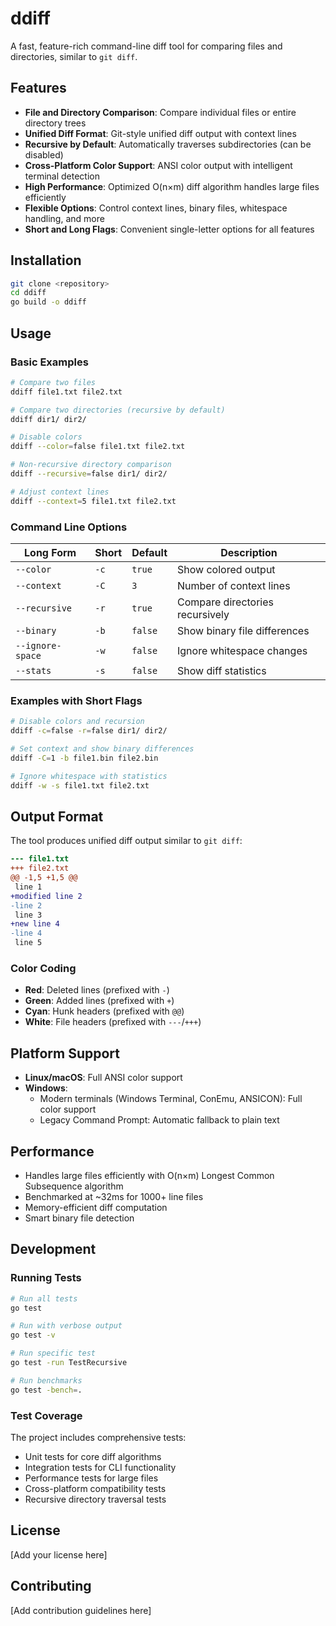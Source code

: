 # ddiff

A fast, feature-rich command-line diff tool for comparing files and directories, similar to `git diff`.

## Features

- **File and Directory Comparison**: Compare individual files or entire directory trees
- **Unified Diff Format**: Git-style unified diff output with context lines
- **Recursive by Default**: Automatically traverses subdirectories (can be disabled)
- **Cross-Platform Color Support**: ANSI color output with intelligent terminal detection
- **High Performance**: Optimized O(n×m) diff algorithm handles large files efficiently
- **Flexible Options**: Control context lines, binary files, whitespace handling, and more
- **Short and Long Flags**: Convenient single-letter options for all features

## Installation

```bash
git clone <repository>
cd ddiff
go build -o ddiff
```

## Usage

### Basic Examples

```bash
# Compare two files
ddiff file1.txt file2.txt

# Compare two directories (recursive by default)
ddiff dir1/ dir2/

# Disable colors
ddiff --color=false file1.txt file2.txt

# Non-recursive directory comparison
ddiff --recursive=false dir1/ dir2/

# Adjust context lines
ddiff --context=5 file1.txt file2.txt
```

### Command Line Options

| Long Form | Short | Default | Description |
|-----------|-------|---------|-------------|
| `--color` | `-c` | `true` | Show colored output |
| `--context` | `-C` | `3` | Number of context lines |
| `--recursive` | `-r` | `true` | Compare directories recursively |
| `--binary` | `-b` | `false` | Show binary file differences |
| `--ignore-space` | `-w` | `false` | Ignore whitespace changes |
| `--stats` | `-s` | `false` | Show diff statistics |

### Examples with Short Flags

```bash
# Disable colors and recursion
ddiff -c=false -r=false dir1/ dir2/

# Set context and show binary differences
ddiff -C=1 -b file1.bin file2.bin

# Ignore whitespace with statistics
ddiff -w -s file1.txt file2.txt
```

## Output Format

The tool produces unified diff output similar to `git diff`:

```diff
--- file1.txt
+++ file2.txt
@@ -1,5 +1,5 @@
 line 1
+modified line 2
-line 2
 line 3
+new line 4
-line 4
 line 5
```

### Color Coding

- **Red**: Deleted lines (prefixed with `-`)
- **Green**: Added lines (prefixed with `+`)
- **Cyan**: Hunk headers (prefixed with `@@`)
- **White**: File headers (prefixed with `---`/`+++`)

## Platform Support

- **Linux/macOS**: Full ANSI color support
- **Windows**: 
  - Modern terminals (Windows Terminal, ConEmu, ANSICON): Full color support
  - Legacy Command Prompt: Automatic fallback to plain text

## Performance

- Handles large files efficiently with O(n×m) Longest Common Subsequence algorithm
- Benchmarked at ~32ms for 1000+ line files
- Memory-efficient diff computation
- Smart binary file detection

## Development

### Running Tests

```bash
# Run all tests
go test

# Run with verbose output
go test -v

# Run specific test
go test -run TestRecursive

# Run benchmarks
go test -bench=.
```

### Test Coverage

The project includes comprehensive tests:
- Unit tests for core diff algorithms
- Integration tests for CLI functionality
- Performance tests for large files
- Cross-platform compatibility tests
- Recursive directory traversal tests

## License

[Add your license here]

## Contributing

[Add contribution guidelines here]